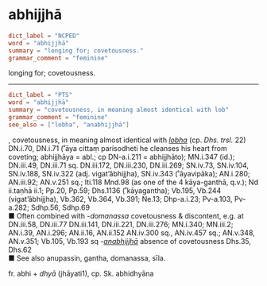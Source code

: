 # abhijjhā

``` toml
dict_label = "NCPED"
word = "abhijjhā"
summary = "longing for; covetousness."
grammar_comment = "feminine"
```

longing for; covetousness.

--------------------

``` toml
dict_label = "PTS"
word = "abhijjhā"
summary = "covetousness, in meaning almost identical with lob"
grammar_comment = "feminine"
see_also = ["lobha", "anabhijjhā"]
```

, covetousness, in meaning almost identical with *[lobha](lobha.md)* (cp. *Dhs. trsl.* 22) DN.i.70, DN.i.71 (˚āya cittaṃ parisodheti he cleanses his heart from coveting; abhijjhāya = abl.; cp DN\-a.i.211 = abhijjhāto); MN.i.347 (id.); DN.iii.49, DN.iii.71 sq. DN.iii.172, DN.iii.230, DN.iii.269; SN.iv.73, SN.iv.104, SN.iv.188, SN.iv.322 (adj. vigat’âbhijjha), SN.iv.343 (˚āyavipāka); AN.i.280; AN.iii.92; AN.v.251 sq.; Iti.118 Mnd.98 (as one of the 4 kāya\-ganthā, q.v.); Nd ii.taṇhā ii.1; Pp.20, Pp.59; Dhs.1136 (˚kāyagantha); Vb.195, Vb.244 (vigat’âbhijjha), Vb.362, Vb.364, Vb.391; Ne.13; Dhp\-a.i.23; Pv\-a.103, Pv\-a.282; Sdhp.56, Sdhp.69  
■ Often combined with *\-domanassa* covetousness & discontent, e.g. at DN.iii.58, DN.iii.77 DN.iii.141, DN.iii.221, DN.iii.276; MN.i.340; MN.iii.2; AN.i.39, AN.i.296; AN.ii.16, AN.ii.152 AN.iv.300 sq., AN.iv.457 sq.; AN.v.348, AN.v.351; Vb.105, Vb.193 sq *\-[anabhijjhā](anabhijjhā.md)* absence of covetousness Dhs.35, Dhs.62  
■ See also anupassin, gantha, domanassa, sīla.

fr. abhi \+ *dhyā* (jhāyati1), cp. Sk. abhidhyāna

